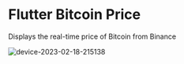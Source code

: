 # Flutter Bitcoin Price
Displays the real-time price of Bitcoin from Binance

![device-2023-02-18-215138](https://user-images.githubusercontent.com/123673560/219906225-fdd80bbd-c681-4628-adf3-9c8e2b52741e.gif)
